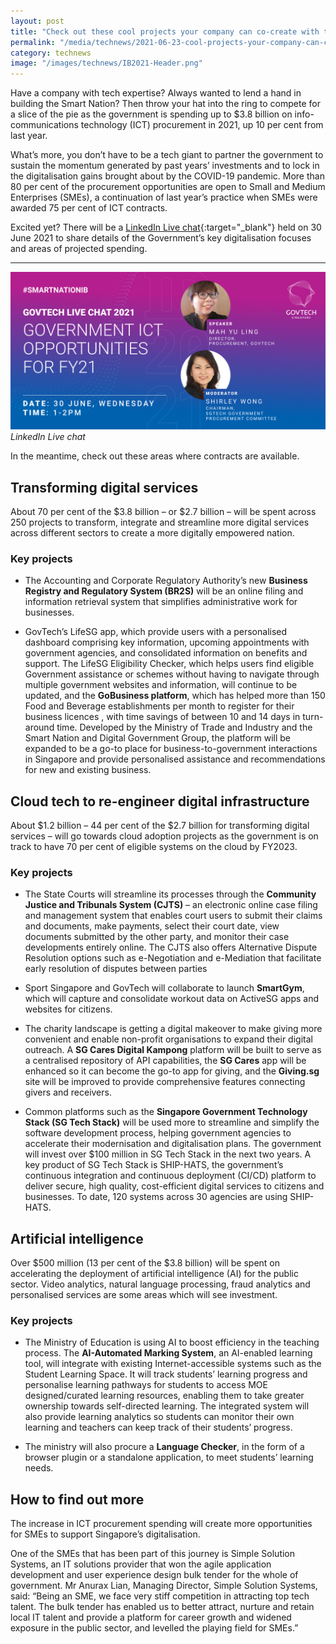```yaml
---
layout: post
title: "Check out these cool projects your company can co-create with the government in 2021"
permalink: "/media/technews/2021-06-23-cool-projects-your-company-can-co-create-with-the-government-in-2021"
category: technews
image: "/images/technews/IB2021-Header.png"
---
```

Have a company with tech expertise? Always wanted to lend a hand in building the Smart Nation? Then throw your hat into the ring to compete for a slice of the pie as the government is spending up to $3.8 billion on info-communications technology (ICT) procurement in 2021, up 10 per cent from last year. 

What’s more, you don’t have to be a tech giant to partner the government to sustain the momentum generated by past years’ investments and to lock in the digitalisation gains brought about by the COVID-19 pandemic. More than 80 per cent of the procurement opportunities are open to Small and Medium Enterprises (SMEs), a continuation of last year’s practice when SMEs were awarded 75 per cent of ICT contracts. 

Excited yet? There will be a [LinkedIn Live chat](https://www.linkedin.com/events/govtechlivechat-governmentictop6810578714728914945){:target="_blank"} held on 30 June 2021 to share details of the Government’s key digitalisation focuses and areas of projected spending. 

---

![LinkedIn Live chat](/images/technews/IB2021-Header.png)*LinkedIn Live chat*

In the meantime, check out these areas where contracts are available.

## **Transforming digital services**

About 70 per cent of the $3.8 billion – or $2.7 billion – will be spent across 250 projects to transform, integrate and streamline more digital services across different sectors to create a more digitally empowered nation.

### **Key projects**

* The Accounting and Corporate Regulatory Authority’s new **Business Registry and Regulatory System (BR2S)** will be an online filing and information retrieval system that simplifies administrative work for businesses.

* GovTech’s LifeSG app, which provide users with a personalised dashboard comprising key information, upcoming appointments with government agencies, and consolidated information on benefits and support. The LifeSG Eligibility Checker, which helps users find eligible Government assistance or schemes without having to navigate through multiple government websites and information, will continue to be updated, and the **GoBusiness platform**, which has helped more than 150 Food and Beverage establishments per month to register for their business licences , with time savings of between 10 and 14 days in turn-around time. Developed by the Ministry of Trade and Industry and the Smart Nation and Digital Government Group, the platform will be expanded to be a go-to place for business-to-government interactions in Singapore and provide personalised assistance and recommendations for new and existing business.

## **Cloud tech to re-engineer digital infrastructure**

About $1.2 billion – 44 per cent of the $2.7 billion for transforming digital services – will go towards cloud adoption projects as the government is on track to have 70 per cent of eligible systems on the cloud by FY2023.

### **Key projects**

* The State Courts will streamline its processes through the **Community Justice and Tribunals System (CJTS)** – an electronic online case filing and management system that enables court users to submit their claims and documents, make payments, select their court date, view documents submitted by the other party, and monitor their case developments entirely online. The CJTS also offers Alternative Dispute Resolution options such as e-Negotiation and e-Mediation that facilitate early resolution of disputes between parties

* Sport Singapore and GovTech will collaborate to launch **SmartGym**, which will capture and consolidate workout data on ActiveSG apps and websites for citizens. 

* The charity landscape is getting a digital makeover to make giving more convenient and enable non-profit organisations to expand their digital outreach. A **SG Cares Digital Kampong** platform will be built to serve as a centralised repository of API capabilities, the **SG Cares** app will be enhanced so it can become the go-to app for giving, and the **Giving.sg** site will be improved to provide comprehensive features connecting givers and receivers. 

* Common platforms such as the **Singapore Government Technology Stack (SG Tech Stack)** will be used more to streamline and simplify the software development process, helping government agencies to accelerate their modernisation and digitalisation plans. The government will invest over $100 million in SG Tech Stack in the next two years. A key product of SG Tech Stack is SHIP-HATS, the government’s continuous integration and continuous deployment (CI/CD) platform to deliver secure, high quality, cost-efficient digital services to citizens and businesses. To date, 120 systems across 30 agencies are using SHIP-HATS.

## **Artificial intelligence**

Over $500 million (13 per cent of the $3.8 billion) will be spent on accelerating the deployment of artificial intelligence (AI) for the public sector. Video analytics, natural language processing, fraud analytics and personalised services are some areas which will see investment.

### **Key projects**

* The Ministry of Education is using AI to boost efficiency in the teaching process. The **AI-Automated Marking System**, an AI-enabled learning tool, will integrate with existing Internet-accessible systems such as the Student Learning Space. It will track students’ learning progress and personalise learning pathways for students to access MOE designed/curated learning resources, enabling them to take greater ownership towards self-directed learning. The integrated system will also provide learning analytics so students can monitor their own learning and teachers can keep track of their students’ progress. 

* The ministry will also procure a **Language Checker**, in the form of a browser plugin or a standalone application, to meet students’ learning needs.

## **How to find out more**

The increase in ICT procurement spending will create more opportunities for SMEs to support Singapore’s digitalisation.

One of the SMEs that has been part of this journey is Simple Solution Systems, an IT solutions provider that won the agile application development and user experience design bulk tender for the whole of government. Mr Anurax Lian, Managing Director, Simple Solution Systems, said: “Being an SME, we face very stiff competition in attracting top tech talent. The bulk tender has enabled us to better attract, nurture and retain local IT talent and provide a platform for career growth and widened exposure in the public sector, and levelled the playing field for SMEs.”  

